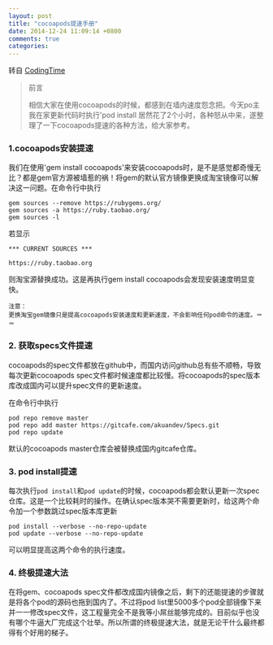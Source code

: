 ```yaml
---
layout: post
title: "cocoapods提速手册"
date: 2014-12-24 11:09:14 +0800
comments: true
categories: 
---
```


转自 [CodingTime](http://www.codingtime.info/post/posts/leng-zhi-shi/2014_07_28_speed_up_cocoapods)

>前言
>
>相信大家在使用cocoapods的时候，都感到在墙内速度怨念把。今天po主我在家更新代码时执行'pod install
居然花了2个小时，各种怒从中来，遂整理了一下cocoapods提速的各种方法，给大家参考。

### 1.cocoapods安装提速

我们在使用'gem install cocoapods'来安装cocoapods时，是不是感觉都奇慢无比？都是gem官方源被墙惹的祸！将gem的默认官方镜像更换成淘宝镜像可以解决这一问题。在命令行中执行

```
gem sources --remove https://rubygems.org/
gem sources -a https://ruby.taobao.org/
gem sources -l
```

若显示

```
*** CURRENT SOURCES ***

https://ruby.taobao.org
```

则淘宝源替换成功。这是再执行gem install cocoapods会发现安装速度明显变快。

```
注意：
更换淘宝gem镜像只是提高cocoapods安装速度和更新速度，不会影响任何pod命令的速度。＝  ＝
```

### 2. 获取specs文件提速

cocoapods的spec文件都放在github中，而国内访问github总有些不顺畅，导致每次更新cocoapods spec文件都时候速度都比较慢。将cocoapods的spec版本库改成国内可以提升spec文件的更新速度。

在命令行中执行

```
pod repo remove master
pod repo add master https://gitcafe.com/akuandev/Specs.git
pod repo update
```

默认的cocoapods master仓库会被替换成国内gitcafe仓库。

### 3. pod install提速

每次执行`pod install`和`pod update`的时候，cocoapods都会默认更新一次spec仓库。这是一个比较耗时的操作。在确认spec版本哭不需要更新时，给这两个命令加一个参数跳过spec版本库更新

```
pod install --verbose --no-repo-update
pod update --verbose --no-repo-update
```

可以明显提高这两个命令的执行速度。

### 4. 终极提速大法

在将gem、cocoapods spec文件都改成国内镜像之后，剩下的还能提速的步骤就是将各个pod的源码也拖到国内了。不过将pod list里5000多个pod全部镜像下来并一一修改spec文件，这工程量完全不是我等小屌丝能够完成的。目前似乎也没有哪个牛逼大厂完成这个壮举。所以所谓的终极提速大法，就是无论干什么最终都得有个好用的梯子。